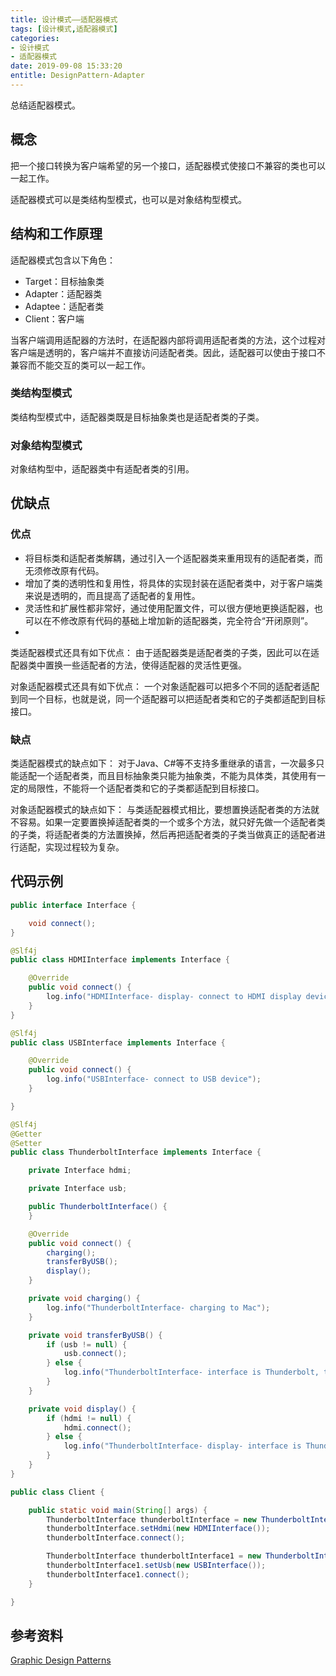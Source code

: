 ```yaml
---
title: 设计模式——适配器模式
tags: [设计模式,适配器模式]
categories:
- 设计模式
- 适配器模式
date: 2019-09-08 15:33:20
entitle: DesignPattern-Adapter
---
```


总结适配器模式。

<!--more-->

## 概念

把一个接口转换为客户端希望的另一个接口，适配器模式使接口不兼容的类也可以一起工作。

适配器模式可以是类结构型模式，也可以是对象结构型模式。

## 结构和工作原理

适配器模式包含以下角色：
* Target：目标抽象类
* Adapter：适配器类
* Adaptee：适配者类
* Client：客户端

当客户端调用适配器的方法时，在适配器内部将调用适配者类的方法，这个过程对客户端是透明的，客户端并不直接访问适配者类。因此，适配器可以使由于接口不兼容而不能交互的类可以一起工作。

### 类结构型模式

类结构型模式中，适配器类既是目标抽象类也是适配者类的子类。

### 对象结构型模式

对象结构型中，适配器类中有适配者类的引用。


## 优缺点

### 优点
* 将目标类和适配者类解耦，通过引入一个适配器类来重用现有的适配者类，而无须修改原有代码。
* 增加了类的透明性和复用性，将具体的实现封装在适配者类中，对于客户端类来说是透明的，而且提高了适配者的复用性。
* 灵活性和扩展性都非常好，通过使用配置文件，可以很方便地更换适配器，也可以在不修改原有代码的基础上增加新的适配器类，完全符合“开闭原则”。
*
类适配器模式还具有如下优点：
由于适配器类是适配者类的子类，因此可以在适配器类中置换一些适配者的方法，使得适配器的灵活性更强。

对象适配器模式还具有如下优点：
一个对象适配器可以把多个不同的适配者适配到同一个目标，也就是说，同一个适配器可以把适配者类和它的子类都适配到目标接口。

### 缺点

类适配器模式的缺点如下：
对于Java、C#等不支持多重继承的语言，一次最多只能适配一个适配者类，而且目标抽象类只能为抽象类，不能为具体类，其使用有一定的局限性，不能将一个适配者类和它的子类都适配到目标接口。

对象适配器模式的缺点如下：
与类适配器模式相比，要想置换适配者类的方法就不容易。如果一定要置换掉适配者类的一个或多个方法，就只好先做一个适配者类的子类，将适配者类的方法置换掉，然后再把适配者类的子类当做真正的适配者进行适配，实现过程较为复杂。


## 代码示例

```java
public interface Interface {

    void connect();
}
```

```java
@Slf4j
public class HDMIInterface implements Interface {

    @Override
    public void connect() {
        log.info("HDMIInterface- display- connect to HDMI display device ");
    }
}
```

```java
@Slf4j
public class USBInterface implements Interface {

    @Override
    public void connect() {
        log.info("USBInterface- connect to USB device");
    }

}
```


```java
@Slf4j
@Getter
@Setter
public class ThunderboltInterface implements Interface {

    private Interface hdmi;

    private Interface usb;

    public ThunderboltInterface() {
    }

    @Override
    public void connect() {
        charging();
        transferByUSB();
        display();
    }

    private void charging() {
        log.info("ThunderboltInterface- charging to Mac");
    }

    private void transferByUSB() {
        if (usb != null) {
            usb.connect();
        } else {
            log.info("ThunderboltInterface- interface is Thunderbolt, transfer data with high speed");
        }
    }

    private void display() {
        if (hdmi != null) {
            hdmi.connect();
        } else {
            log.info("ThunderboltInterface- display- interface is Thunderbolt, display by Thunderbolt 3");
        }
    }
}
```

```java
public class Client {

    public static void main(String[] args) {
        ThunderboltInterface thunderboltInterface = new ThunderboltInterface();
        thunderboltInterface.setHdmi(new HDMIInterface());
        thunderboltInterface.connect();

        ThunderboltInterface thunderboltInterface1 = new ThunderboltInterface();
        thunderboltInterface1.setUsb(new USBInterface());
        thunderboltInterface1.connect();
    }

}

```

## 参考资料
[Graphic Design Patterns](https://design-patterns.readthedocs.io/zh_CN/latest/structural_patterns/adapter.html)
